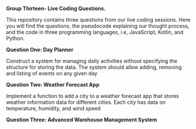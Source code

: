 **Group Thirteen- Live Coding Questions.**


This repository contains three questions from our live coding sessions. Here you will find the questions, the pseudocode explaining our thought process, and the code in three programming languages, i.e, JavaScript, Kotlin, and Python.

**Question One: Day Planner**

Construct a system for managing daily activities without specifying the structure for storing the data. The system should allow adding, removing and listing of events on any given day

**Question Two: Weather Forecast App**

Implement a function to add a city to a weather forecast app that stores weather information data for different cities. Each city has data on temperature, humidity, and wind speed

**Question Three: Advanced Warehouse Management System**






